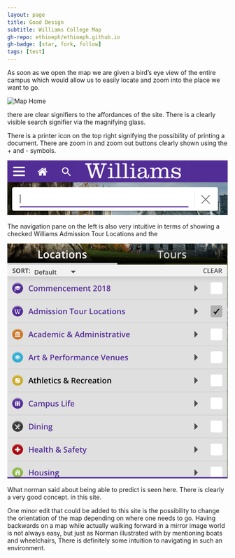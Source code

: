 ```yaml
---
layout: page
title: Good Design
subtitle: Williams College Map
gh-repo: ethioeph/ethioeph.github.io
gh-badge: [star, fork, follow]
tags: [test]
---
```


As soon as we open the map we are given a bird’s eye view of the entire campus which would allow us to easily locate and zoom into the place we want to go. 

![Map Home](./map-home.jpg)

there are clear signifiers to the affordances of the site. There is a clearly visible search signifier via the magnifying glass. 

There is a printer icon on the top right signifying the possibility of printing a document. There are zoom in and zoom out buttons clearly shown using the + and - symbols. 

![Map Search](./map-search.jpg)

The navigation pane on the left is also very intuitive in terms of showing a checked Williams Admission Tour Locations and the 


![Map Navigation](./map-navigation.jpg)

What norman said about being able to predict is seen here. There is clearly a very good concept. in this site. 

One minor edit that could be added to this site is the possibility to change the orientation of the map depending on where one needs to go. Having backwards on a map while actually walking forward in a mirror image world is not always easy, but just as Norman illustrated with by mentioning boats and wheelchairs, There is definitely some intuition to navigating in such an environment. 
